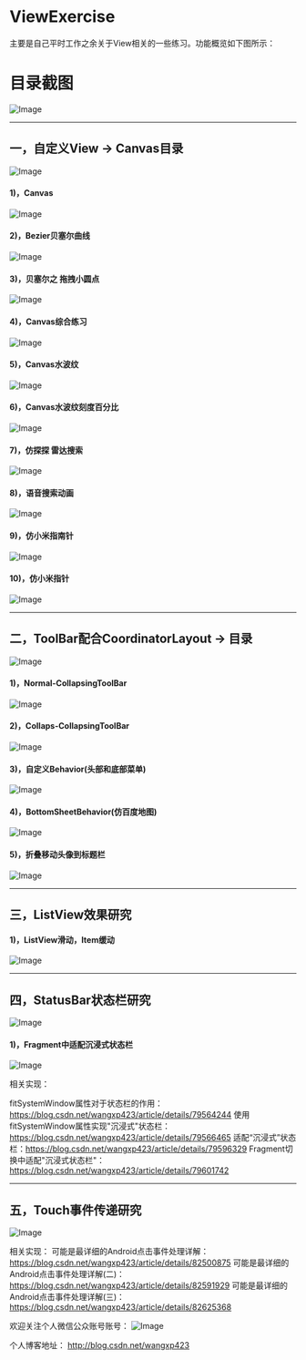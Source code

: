 # ViewExercise
主要是自己平时工作之余关于View相关的一些练习。功能概览如下图所示：

# 目录截图
![Image](https://github.com/wangxp423/ViewExercise/raw/master/screenshot/main_function.png)

---

## 一，自定义View -> Canvas目录
![Image](https://github.com/wangxp423/ViewExercise/raw/master/screenshot/draw/main_canvas.png)

#### 1)，Canvas
![Image](https://github.com/wangxp423/ViewExercise/raw/master/screenshot/draw/canvas_canvas.png)

#### 2)，Bezier贝塞尔曲线
![Image](https://github.com/wangxp423/ViewExercise/raw/master/screenshot/draw/canvas_bezier.png)

#### 3)，贝塞尔之 拖拽小圆点
![Image](https://github.com/wangxp423/ViewExercise/raw/master/screenshot/draw/canvas_drag_red.png)

#### 4)，Canvas综合练习
![Image](https://github.com/wangxp423/ViewExercise/raw/master/screenshot/draw/canvas_demo.gif)

#### 5)，Canvas水波纹
![Image](https://github.com/wangxp423/ViewExercise/raw/master/screenshot/draw/water_wave.gif)

#### 6)，Canvas水波纹刻度百分比
![Image](https://github.com/wangxp423/ViewExercise/raw/master/screenshot/draw/cavas_wave.gif)

#### 7)，仿探探 雷达搜索
![Image](https://github.com/wangxp423/ViewExercise/raw/master/screenshot/draw/tantan_search.gif)

#### 8)，语音搜索动画
![Image](https://github.com/wangxp423/ViewExercise/raw/master/screenshot/draw/secoo.gif)

#### 9)，仿小米指南针
![Image](https://github.com/wangxp423/ViewExercise/raw/master/screenshot/draw/zhinanzhen.gif)

#### 10)，仿小米指针
![Image](https://github.com/wangxp423/ViewExercise/raw/master/screenshot/draw/mi_shizhong.gif)

---

## 二，ToolBar配合CoordinatorLayout -> 目录
![Image](https://github.com/wangxp423/ViewExercise/raw/master/screenshot/toolbar/toolbar_main.png)

#### 1)，Normal-CollapsingToolBar
![Image](https://github.com/wangxp423/ViewExercise/raw/master/screenshot/toolbar/toolbar_normal_collaps.gif)

#### 2)，Collaps-CollapsingToolBar
![Image](https://github.com/wangxp423/ViewExercise/raw/master/screenshot/toolbar/toolbar_collaps_collaps.gif)

#### 3)，自定义Behavior(头部和底部菜单)
![Image](https://github.com/wangxp423/ViewExercise/raw/master/screenshot/toolbar/custom_behavior_zhihu.gif)

#### 4)，BottomSheetBehavior(仿百度地图)
![Image](https://github.com/wangxp423/ViewExercise/raw/master/screenshot/toolbar/bottomsheet_behavior_baidu.gif)

#### 5)，折叠移动头像到标题栏
![Image](https://github.com/wangxp423/ViewExercise/raw/master/screenshot/toolbar/custom_behavior_collaps.gif)

---

## 三，ListView效果研究

#### 1)，ListView滑动，Item缓动
![Image](https://github.com/wangxp423/ViewExercise/raw/master/screenshot/listview/secoo_list_move.gif)

---

## 四，StatusBar状态栏研究
![Image](https://github.com/wangxp423/ViewExercise/raw/master/screenshot/statusbar/statusbar_main.png)

#### 1)，Fragment中适配沉浸式状态栏
![Image](https://github.com/wangxp423/ViewExercise/raw/master/screenshot/statusbar/statusbar_fragment.jpg)

相关实现：

fitSystemWindow属性对于状态栏的作用：https://blog.csdn.net/wangxp423/article/details/79564244
使用fitSystemWindow属性实现"沉浸式"状态栏：https://blog.csdn.net/wangxp423/article/details/79566465
适配“沉浸式”状态栏：https://blog.csdn.net/wangxp423/article/details/79596329
Fragment切换中适配"沉浸式状态栏"：https://blog.csdn.net/wangxp423/article/details/79601742

---

## 五，Touch事件传递研究
![Image](https://github.com/wangxp423/ViewExercise/raw/master/screenshot/touch/touch_main.png)

相关实现：
可能是最详细的Android点击事件处理详解：https://blog.csdn.net/wangxp423/article/details/82500875
可能是最详细的Android点击事件处理详解(二)：https://blog.csdn.net/wangxp423/article/details/82591929
可能是最详细的Android点击事件处理详解(三)：https://blog.csdn.net/wangxp423/article/details/82625368


欢迎关注个人微信公众账号账号：
![Image](https://github.com/wangxp423/ViewExercise/raw/master/screenshot/qrcode.jpg)

个人博客地址：
http://blog.csdn.net/wangxp423

